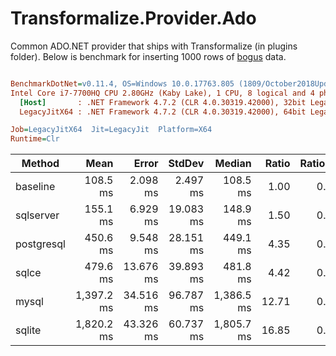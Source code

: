 # Transformalize.Provider.Ado

Common ADO.NET provider that ships with 
Transformalize (in plugins folder). Below is benchmark for 
inserting 1000 rows of [bogus](https://github.com/bchavez/Bogus) data. 

``` ini

BenchmarkDotNet=v0.11.4, OS=Windows 10.0.17763.805 (1809/October2018Update/Redstone5)
Intel Core i7-7700HQ CPU 2.80GHz (Kaby Lake), 1 CPU, 8 logical and 4 physical cores
  [Host]       : .NET Framework 4.7.2 (CLR 4.0.30319.42000), 32bit LegacyJIT-v4.7.3460.0
  LegacyJitX64 : .NET Framework 4.7.2 (CLR 4.0.30319.42000), 64bit LegacyJIT/clrjit-v4.7.3460.0;compatjit-v4.7.3460.0

Job=LegacyJitX64  Jit=LegacyJit  Platform=X64  
Runtime=Clr  

```
|     Method |       Mean |     Error |    StdDev |     Median | Ratio | RatioSD |
|----------- |-----------:|----------:|----------:|-----------:|------:|--------:|
|   baseline |   108.5 ms |  2.098 ms |  2.497 ms |   108.5 ms |  1.00 |    0.00 |
|  sqlserver |   155.1 ms |  6.929 ms | 19.083 ms |   148.9 ms |  1.50 |    0.22 |
| postgresql |   450.6 ms |  9.548 ms | 28.151 ms |   449.1 ms |  4.35 |    0.31 |
|      sqlce |   479.6 ms | 13.676 ms | 39.893 ms |   481.8 ms |  4.42 |    0.41 |
|      mysql | 1,397.2 ms | 34.516 ms | 96.787 ms | 1,386.5 ms | 12.71 |    0.94 |
|     sqlite | 1,820.2 ms | 43.326 ms | 60.737 ms | 1,805.7 ms | 16.85 |    0.54 |
